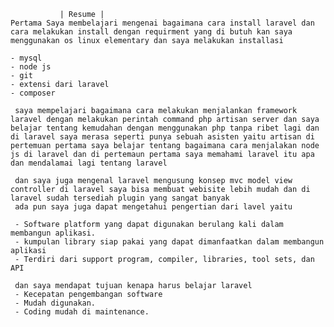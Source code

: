                | Resume |
    Pertama Saya membelajari mengenai bagaimana cara install laravel dan cara melakukan install dengan requirment yang di butuh kan saya menggunakan os linux elementary dan saya melakukan installasi

    - mysql
    - node js
    - git 
    - extensi dari laravel 
    - composer
    
     saya mempelajari bagaimana cara melakukan menjalankan framework laravel dengan melakukan perintah command php artisan server dan saya belajar tentang kemudahan dengan menggunakan php tanpa ribet lagi dan di laravel saya merasa seperti punya sebuah asisten yaitu artisan di pertemuan pertama saya belajar tentang bagaimana cara menjalakan node js di laravel dan di pertemaun pertama saya memahami laravel itu apa dan mendalamai lagi tentang laravel  

     dan saya juga mengenal laravel mengusung konsep mvc model view controller di laravel saya bisa membuat webisite lebih mudah dan di laravel sudah tersediah plugin yang sangat banyak
     ada pun saya juga dapat mengetahui pengertian dari lavel yaitu
     
     - Software platform yang dapat digunakan berulang kali dalam membangun aplikasi.
     - kumpulan library siap pakai yang dapat dimanfaatkan dalam membangun aplikasi
     - Terdiri dari support program, compiler, libraries, tool sets, dan API

     dan saya mendapat tujuan kenapa harus belajar laravel
     - Kecepatan pengembangan software
     - Mudah digunakan.
     - Coding mudah di maintenance.